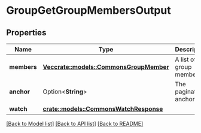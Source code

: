 # GroupGetGroupMembersOutput

## Properties

Name | Type | Description | Notes
------------ | ------------- | ------------- | -------------
**members** | [**Vec<crate::models::CommonsGroupMember>**](CommonsGroupMember.md) | A list of group members. | 
**anchor** | Option<**String**> | The pagination anchor. | [optional]
**watch** | [**crate::models::CommonsWatchResponse**](CommonsWatchResponse.md) |  | 

[[Back to Model list]](../README.md#documentation-for-models) [[Back to API list]](../README.md#documentation-for-api-endpoints) [[Back to README]](../README.md)


